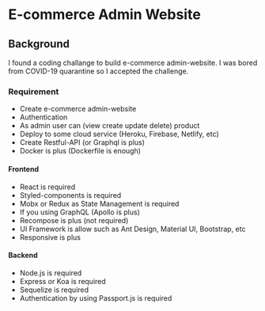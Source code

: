# E-commerce Admin Website

## Background

I found a coding challange to build e-commerce admin-website. I was bored from COVID-19 quarantine so I accepted the challenge.

### Requirement

- Create e-commerce admin-website
- Authentication
- As admin user can (view create update delete) product
- Deploy to some cloud service (Heroku, Firebase, Netlify, etc)
- Create Restful-API (or Graphql is plus)
- Docker is plus (Dockerfile is enough)

#### Frontend

- React is required
- Styled-components is required
- Mobx or Redux as State Management is required
- If you using GraphQL (Apollo is plus)
- Recompose is plus (not required)
- UI Framework is allow such as Ant Design, Material UI, Bootstrap, etc
- Responsive is plus

#### Backend

- Node.js is required
- Express or Koa is required
- Sequelize is required
- Authentication by using Passport.js is required
